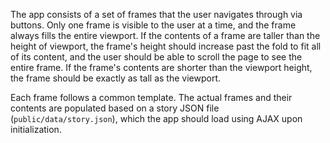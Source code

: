 The app consists of a set of frames that the user navigates through via buttons. Only one frame is visible to the user at a time, and the frame always fills the entire viewport. If the contents of a frame are taller than the height of viewport, the frame's height should increase past the fold to fit all of its content, and the user should be able to scroll the page to see the entire frame. If the frame's contents are shorter than the viewport height, the frame should be exactly as tall as the viewport.

Each frame follows a common template. The actual frames and their contents are populated based on a story JSON file (`public/data/story.json`), which the app should load using AJAX upon initialization.
